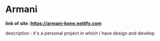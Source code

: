 # Armani
**link of site :https://armani-kone.netlify.com**

description : it's a personal project in which i have design and develop
